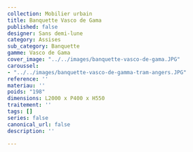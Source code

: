 ```yaml
---
collection: Mobilier urbain
title: Banquette Vasco de Gama
published: false
designer: Sans demi-lune
category: Assises
sub_category: Banquette
gamme: Vasco de Gama
cover_image: "../../images/banquette-vasco-de-gama.JPG"
caroussel:
- "../../images/banquette-vasco-de-gamma-tram-angers.JPG"
reference: ''
materiau: ''
poids: "198"
dimensions: L2000 x P400 x H550
traitement: ''
tags: []
series: false
canonical_url: false
description: ''

---
```

